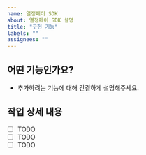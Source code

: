 ```yaml
---
name: 열정페이 SDK
about: 열정페이 SDK 설명
title: "구현 기능"
labels: ""
assignees: ""
---
```


## 어떤 기능인가요?

- 추가하려는 기능에 대해 간결하게 설명해주세요.

## 작업 상세 내용

- [ ] TODO
- [ ] TODO
- [ ] TODO

